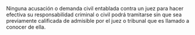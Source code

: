 Ninguna acusación o demanda civil entablada contra un juez para hacer efectiva su responsabilidad criminal o civil podrá tramitarse sin que sea previamente calificada de admisible por el juez o tribunal que es llamado a conocer de ella.
